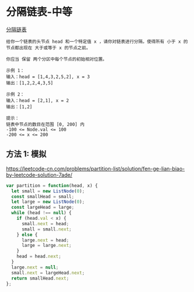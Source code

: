 # 分隔链表-中等

[分隔链表](https://leetcode-cn.com/problems/partition-list)

```
给你一个链表的头节点 head 和一个特定值 x ，请你对链表进行分隔，使得所有 小于 x 的节点都出现在 大于或等于 x 的节点之前。

你应当 保留 两个分区中每个节点的初始相对位置。

示例 1：
输入：head = [1,4,3,2,5,2], x = 3
输出：[1,2,2,4,3,5]

示例 2：
输入：head = [2,1], x = 2
输出：[1,2]

提示：
链表中节点的数目在范围 [0, 200] 内
-100 <= Node.val <= 100
-200 <= x <= 200
```

## 方法 1: 模拟

https://leetcode-cn.com/problems/partition-list/solution/fen-ge-lian-biao-by-leetcode-solution-7ade/

```js
var partition = function(head, x) {
  let small = new ListNode(0);
  const smallHead = small;
  let large = new ListNode(0);
  const largeHead = large;
  while (head !== null) {
    if (head.val < x) {
      small.next = head;
      small = small.next;
    } else {
      large.next = head;
      large = large.next;
    }
    head = head.next;
  }
  large.next = null;
  small.next = largeHead.next;
  return smallHead.next;
};
```
